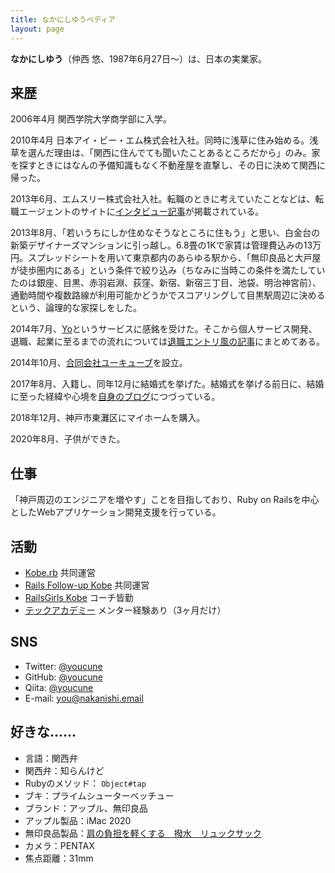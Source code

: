 ```yaml
---
title: なかにしゆうペディア
layout: page
---
```

<strong>なかにしゆう</strong>（仲西 悠、1987年6月27日～）は、日本の実業家。

## 来歴

2006年4月 関西学院大学商学部に入学。

2010年4月 日本アイ・ビー・エム株式会社入社。同時に浅草に住み始める。浅草を選んだ理由は、「関西に住んでても聞いたことあるところだから」のみ。家を探すときにはなんの予備知識もなく不動産屋を直撃し、その日に決めて関西に帰った。

2013年6月、エムスリー株式会社入社。転職のときに考えていたことなどは、転職エージェントのサイトに[インタビュー記事](https://www.liber.co.jp/advantage/interview/int060.html)が掲載されている。

2013年8月、「若いうちにしか住めなそうなところに住もう」と思い、白金台の新築デザイナーズマンションに引っ越し。6.8畳の1Kで家賃は管理費込みの13万円。スプレッドシートを用いて東京都内のあらゆる駅から、「無印良品と大戸屋が徒歩圏内にある」という条件で絞り込み（ちなみに当時この条件を満たしていたのは銀座、目黒、赤羽岩淵、荻窪、新宿、新宿三丁目、池袋、明治神宮前）、通勤時間や複数路線が利用可能かどうかでスコアリングして目黒駅周辺に決めるという、論理的な家探しをした。

2014年7月、[Yo](http://www.justyo.co/)というサービスに感銘を受けた。そこから個人サービス開発、退職、起業に至るまでの流れについては[退職エントリ風の記事](/articles/2014/0913-moving-to-hyogo.html)にまとめてある。

2014年10月、[合同会社ユーキューブ](https://youcube.jp/)を設立。

2017年8月、入籍し、同年12月に結婚式を挙げた。結婚式を挙げる前日に、結婚に至った経緯や心境を[自身のブログ](/articles/2017/1222-wedding-eve.html)につづっている。

2018年12月、神戸市東灘区にマイホームを購入。

2020年8月、子供ができた。

## 仕事

「神戸周辺のエンジニアを増やす」ことを目指しており、Ruby on Railsを中心としたWebアプリケーション開発支援を行っている。

## 活動

- [Kobe.rb](https://koberb.doorkeeper.jp/) 共同運営
- [Rails Follow-up Kobe](https://rails-follow-up-kobe.doorkeeper.jp/) 共同運営
- [RailsGirls Kobe](https://railsgirls-kobe.doorkeeper.jp/) コーチ皆勤
- [テックアカデミー](https://techacademy.jp/) メンター経験あり（3ヶ月だけ）

## SNS

- Twitter: [@youcune](https://twitter.com/youcune)
- GitHub: [@youcune](https://github.com/youcune)
- Qiita: [@youcune](https://qiita.com/youcune)
- E-mail: [you@nakanishi.email](mailto:you@nakanishi.email)

## 好きな……

- 言語：関西弁
- 関西弁：知らんけど
- Rubyのメソッド： `Object#tap`
- ブキ：プライムシューターベッチュー
- ブランド：アップル、無印良品
- アップル製品：iMac 2020
- 無印良品製品：[肩の負担を軽くする　撥水　リュックサック](https://www.muji.com/jp/ja/store/cmdty/detail/4550344420355)
- カメラ：PENTAX
- 焦点距離：31mm

